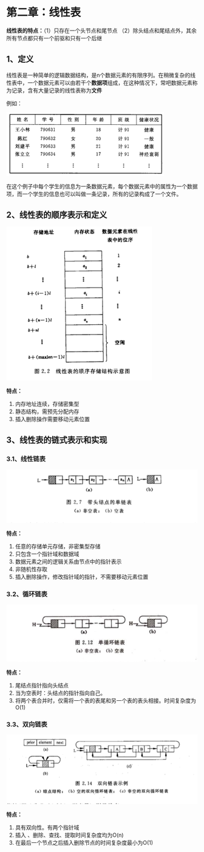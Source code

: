 # 第二章：线性表

**线性表的特点：**（1）只存在一个头节点和尾节点 （2）除头结点和尾结点外，其余所有节点都只有一个前驱和只有一个后继

## 1、定义

线性表是一种简单的逻辑数据结构，是n个数据元素的有限序列。在稍微复杂的线性表中，一个数据元素可以由若干个**数据项**组成，在这种情况下，常吧数据元素称为记录，含有大量记录的线性表称为**文件**

例如：

![](/Image/计算机基础/数据结构与算法/线性表例子1.png)

在这个例子中每个学生的信息为一条数据元素，每个数据元素中的属性为一个数据项，而一个学生的信息也可以叫做一条记录，所有的记录构成了一个文件。

## 2、线性表的顺序表示和定义

![](/Image/计算机基础/数据结构与算法/线性顺序表结构示意图.png)

**特点：**

1. 内存地址连续，存储密集型
2. 静态结构，需预先分配内存
3. 插入删除操作需要移动元素位置

## 3、线性表的链式表示和实现

### 3.1、线性链表

![](/Image/计算机基础/数据结构与算法/线性链表.png)

**特点：**

1. 任意的存储单元存储，非密集型存储
2. 只包含一个指针域和数据域
3. 数据元素之间的逻辑关系由节点中的指针表示
4. 非随机性存取
5. 插入删除操作，修改指针域的指针，不需要移动元素位置

### 3.2、循环链表

![](/Image/计算机基础/数据结构与算法/单循环列表.png)

**特点：**

1. 尾结点指针指向头结点
2. 当为空表时：头结点的指针指向自己。
3. 将两个表合并时，仅需将一个表的表尾和另一个表的表头相接。时间复杂度为O\(1\)

### 3.3、双向链表

![](/Image/计算机基础/数据结构与算法/双向循环列表.png)

**特点：**

1. 具有双向性。有两个指针域
2. 插入 、删除、查找、提取时间复杂度均为O\(n\)
3. 在最后一个节点之后插入删除节点的时间复杂度最小为O\(1\)




